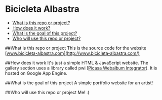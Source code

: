 # Bicicleta Albastra

- [What is this repo or project?](#what)
- [How does it work?](#how)
- [What is the goal of this project?](#why)
- [Who will use this repo or project?](#who)


##<a name="what">What is this repo or project</a>
This is the source code for the website [www.bicicleta-albastra.com](http://www.bicicleta-albastra.com/)


##<a name="how">How does it work</a>
It's just a simple HTML & JavaScript website.
The gallery section uses a library called pwi ([Picasa Webalbum Integrator](https://code.google.com/archive/p/pwi/)).
It is hosted on Google App Engine.


##<a name="why">What is the goal of this project</a>
A simple portfolio website for an artist!


##<a name="who">Who will use this repo or project</a>
Me! :)
